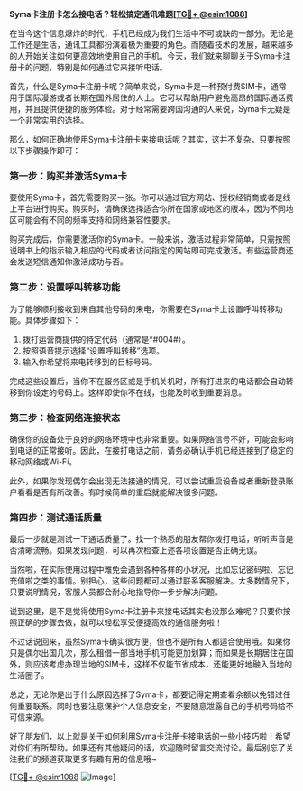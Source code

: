 **Syma卡注册卡怎么接电话？轻松搞定通讯难题[[TG💪+ @esim1088](https://t.me/s/esim1088)]**

在当今这个信息爆炸的时代，手机已经成为我们生活中不可或缺的一部分。无论是工作还是生活，通讯工具都扮演着极为重要的角色。而随着技术的发展，越来越多的人开始关注如何更高效地使用自己的手机。今天，我们就来聊聊关于Syma卡注册卡的问题，特别是如何通过它来接听电话。

首先，什么是Syma卡注册卡呢？简单来说，Syma卡是一种预付费SIM卡，通常用于国际漫游或者长期在国外居住的人士。它可以帮助用户避免高昂的国际通话费用，并且提供便捷的服务体验。对于经常需要跨国沟通的人来说，Syma卡无疑是一个非常实用的选择。

那么，如何正确地使用Syma卡注册卡来接电话呢？其实，这并不复杂，只要按照以下步骤操作即可：

### 第一步：购买并激活Syma卡

要使用Syma卡，首先需要购买一张。你可以通过官方网站、授权经销商或者是线上平台进行购买。购买时，请确保选择适合你所在国家或地区的版本，因为不同地区可能会有不同的频率支持和网络兼容性要求。

购买完成后，你需要激活你的Syma卡。一般来说，激活过程非常简单，只需按照说明书上的指示输入相应的代码或者访问指定的网站即可完成激活。有些运营商还会发送短信通知你激活成功与否。

### 第二步：设置呼叫转移功能

为了能够顺利接收到来自其他号码的来电，你需要在Syma卡上设置呼叫转移功能。具体步骤如下：

1. 拨打运营商提供的特定代码（通常是*#004#）。
2. 按照语音提示选择“设置呼叫转移”选项。
3. 输入你希望将来电转移到的目标号码。

完成这些设置后，当你不在服务区或是手机关机时，所有打进来的电话都会自动转移到你设定的号码上。这样即使你不在线，也能及时收到重要消息。

### 第三步：检查网络连接状态

确保你的设备处于良好的网络环境中也非常重要。如果网络信号不好，可能会影响到电话的正常接听。因此，在接打电话之前，请务必确认手机已经连接到了稳定的移动网络或Wi-Fi。

此外，如果你发现偶尔会出现无法接通的情况，可以尝试重启设备或者重新登录账户看看是否有所改善。有时候简单的重启就能解决很多问题。

### 第四步：测试通话质量

最后一步就是测试一下通话质量了。找一个熟悉的朋友帮你拨打电话，听听声音是否清晰流畅。如果发现问题，可以再次检查上述各项设置是否正确无误。

当然啦，在实际使用过程中难免会遇到各种各样的小状况，比如忘记密码啦、忘记充值啦之类的事情。别担心，这些问题都可以通过联系客服解决。大多数情况下，只要说明情况，客服人员都会耐心地指导你一步步解决问题。

说到这里，是不是觉得使用Syma卡注册卡来接电话其实也没那么难呢？只要你按照正确的步骤去做，就可以轻松享受便捷高效的通信服务啦！

不过话说回来，虽然Syma卡确实很方便，但也不是所有人都适合使用哦。如果你只是偶尔出国几次，那么租借一部当地手机可能更加划算；而如果是长期居住在国外，则应该考虑办理当地的SIM卡，这样不仅能节省成本，还能更好地融入当地的生活圈子。

总之，无论你是出于什么原因选择了Syma卡，都要记得定期查看余额以免错过任何重要联系。同时也要注意保护个人信息安全，不要随意泄露自己的手机号码给不可信来源。

好了朋友们，以上就是关于如何利用Syma卡注册卡接电话的一些小技巧啦！希望对你们有所帮助。如果还有其他疑问的话，欢迎随时留言交流讨论。最后别忘了关注我们的频道获取更多有趣有用的信息哦~ 

[[TG💪+ @esim1088](https://t.me/s/esim1088) ![Image](https://i.postimg.cc/4NQfJmqS/Snipaste-2025-05-13-00-14-12.png)]